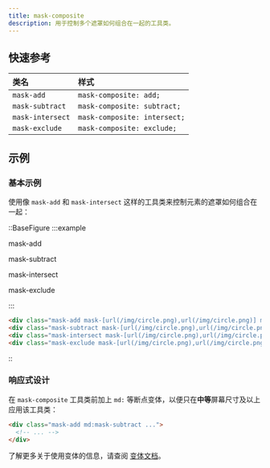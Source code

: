 ```yaml
---
title: mask-composite
description: 用于控制多个遮罩如何组合在一起的工具类。
---
```


## 快速参考

| 类名         | 样式                 |
| :----------- | :------------------- |
| `mask-add`   | `mask-composite: add;` |
| `mask-subtract` | `mask-composite: subtract;` |
| `mask-intersect` | `mask-composite: intersect;` |
| `mask-exclude` | `mask-composite: exclude;` |

## 示例

### 基本示例

使用像 `mask-add` 和 `mask-intersect` 这样的工具类来控制元素的遮罩如何组合在一起：

::BaseFigure
:::example
<div class="grid grid-cols-2 items-center justify-center justify-items-center gap-y-8 py-4 text-center font-mono text-xs font-medium text-gray-500 max-sm:grid-cols-1 dark:text-gray-400">
  <div class="relative grid justify-center">
    <div class="absolute -bottom-[2px] right-[calc(5%-2px)] box-content size-24 rounded-full border-2 border-dashed border-black/10 dark:border-white/20"></div>
    <div class="absolute -bottom-[2px] left-[calc(5%-2px)] box-content size-24 rounded-full border-2 border-dashed border-black/10 dark:border-white/20"></div>
    <p class="mb-3">mask-add</p>
    <div class="h-24 w-48 bg-[url(https://images.unsplash.com/photo-1554629947-334ff61d85dc?ixid=MnwxMjA3fDB8MHxwaG90by1wYWdlfHx8fGVufDB8fHx8&ixlib=rb-1.2.1&auto=format&fit=crop&w=1000&h=1000&q=80)] mask-[radial-gradient(ellipse_25%_50%_at_30%_50%,_white_100%,transparent_100%),_radial-gradient(ellipse_25%_50%_at_70%_50%,_white_100%,transparent_100%)] bg-cover bg-center mask-add"></div>
  </div>
  <div class="relative grid justify-center">
    <div class="absolute -bottom-[2px] right-[calc(5%-2px)] box-content size-24 rounded-full border-2 border-dashed border-black/10 dark:border-white/20"></div>
    <div class="absolute -bottom-[2px] left-[calc(5%-2px)] box-content size-24 rounded-full border-2 border-dashed border-black/10 dark:border-white/20"></div>
    <p class="mb-3 text-center">mask-subtract</p>
    <div class="h-24 w-48 bg-[url(https://images.unsplash.com/photo-1554629947-334ff61d85dc?ixid=MnwxMjA3fDB8MHxwaG90by1wYWdlfHx8fGVufDB8fHx8&ixlib=rb-1.2.1&auto=format&fit=crop&w=1000&h=1000&q=80)] mask-[radial-gradient(ellipse_25%_50%_at_30%_50%,_white_100%,transparent_100%),_radial-gradient(ellipse_25%_50%_at_70%_50%,_white_100%,transparent_100%)] bg-cover bg-center mask-subtract"></div>
  </div>
  <div class="relative grid justify-center">
    <div class="absolute -bottom-[2px] right-[calc(5%-2px)] box-content size-24 rounded-full border-2 border-dashed border-black/10 dark:border-white/20"></div>
    <div class="absolute -bottom-[2px] left-[calc(5%-2px)] box-content size-24 rounded-full border-2 border-dashed border-black/10 dark:border-white/20"></div>
    <p class="mb-3 text-center">mask-intersect</p>
    <div class="h-24 w-48 bg-[url(https://images.unsplash.com/photo-1554629947-334ff61d85dc?ixid=MnwxMjA3fDB8MHxwaG90by1wYWdlfHx8fGVufDB8fHx8&ixlib=rb-1.2.1&auto=format&fit=crop&w=1000&h=1000&q=80)] mask-[radial-gradient(ellipse_25%_50%_at_30%_50%,_white_100%,transparent_100%),_radial-gradient(ellipse_25%_50%_at_70%_50%,_white_100%,transparent_100%)] bg-cover bg-center mask-intersect"></div>
  </div>
  <div class="relative grid justify-center">
    <div class="absolute -bottom-[2px] right-[calc(5%-2px)] box-content size-24 rounded-full border-2 border-dashed border-black/10 dark:border-white/20"></div>
    <div class="absolute -bottom-[2px] left-[calc(5%-2px)] box-content size-24 rounded-full border-2 border-dashed border-black/10 dark:border-white/20"></div>
    <p class="mb-3 text-center">mask-exclude</p>
    <div class="h-24 w-48 bg-[url(https://images.unsplash.com/photo-1554629947-334ff61d85dc?ixid=MnwxMjA3fDB8MHxwaG90by1wYWdlfHx8fGVufDB8fHx8&ixlib=rb-1.2.1&auto=format&fit=crop&w=1000&h=1000&q=80)] mask-[radial-gradient(ellipse_25%_50%_at_30%_50%,_white_100%,transparent_100%),_radial-gradient(ellipse_25%_50%_at_70%_50%,_white_100%,transparent_100%)] bg-cover bg-center mask-exclude"></div>
  </div>
</div>
:::

```html
<div class="mask-add mask-[url(/img/circle.png),url(/img/circle.png)] mask-[position:30%_50%,70%_50%] bg-[url(/img/mountains.jpg)]"></div>
<div class="mask-subtract mask-[url(/img/circle.png),url(/img/circle.png)] mask-[position:30%_50%,70%_50%] bg-[url(/img/mountains.jpg)]"></div>
<div class="mask-intersect mask-[url(/img/circle.png),url(/img/circle.png)] mask-[position:30%_50%,70%_50%] bg-[url(/img/mountains.jpg)]"></div>
<div class="mask-exclude mask-[url(/img/circle.png),url(/img/circle.png)] mask-[position:30%_50%,70%_50%] bg-[url(/img/mountains.jpg)]"></div>
```
::

### 响应式设计

在 `mask-composite` 工具类前加上 `md:` 等断点变体，以便只在**中等**屏幕尺寸及以上应用该工具类：

```html
<div class="mask-add md:mask-subtract ...">
  <!-- ... -->
</div>
```

了解更多关于使用变体的信息，请查阅 [变体文档](variants.md)。

